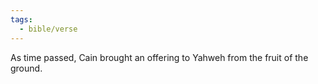 ```yaml
---
tags:
  - bible/verse
---
```

As time passed, Cain brought an offering to Yahweh from the fruit of the ground.